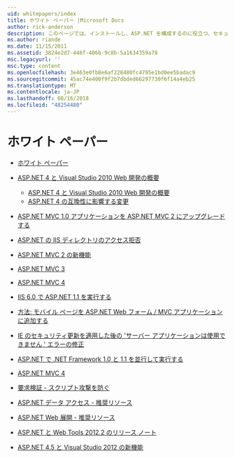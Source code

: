 ```yaml
---
uid: whitepapers/index
title: ホワイト ペーパー |Microsoft Docs
author: rick-anderson
description: このページでは、インストールし、ASP.NET を構成するのに役立つ、セキュリティで保護された、高速で柔軟な ASP.NET アプリケーションを作成することを支援するために、ホワイト ペーパーを紹介します。
ms.author: riande
ms.date: 11/15/2011
ms.assetid: 3824e2d7-446f-406b-9c8b-5a1634359a78
msc.legacyurl: ''
msc.type: content
ms.openlocfilehash: 3e463e0fb8e6af228480fc4795e1bd0ee5badac9
ms.sourcegitcommit: 45ac74e400f9f2b7dbded66297730f6f14a4eb25
ms.translationtype: MT
ms.contentlocale: ja-JP
ms.lasthandoff: 08/16/2018
ms.locfileid: "48254480"
---
```

<a name="whitepapers"></a>ホワイト ペーパー
====================
- [ホワイト ペーパー](overview.md)
- [ASP.NET 4 と Visual Studio 2010 Web 開発の概要](aspnet4/index.md)

    - [ASP.NET 4 と Visual Studio 2010 Web 開発の概要](aspnet4/overview.md)
    - [ASP.NET 4 の互換性に影響する変更](aspnet4/breaking-changes.md)
- [ASP.NET MVC 1.0 アプリケーションを ASP.NET MVC 2 にアップグレードする](aspnet-mvc2-upgrade-notes.md)
- [ASP.NET の IIS ディレクトリのアクセス拒否](denied-access-to-iis-directories.md)
- [ASP.NET MVC 2 の新機能](what-is-new-in-aspnet-mvc.md)
- [ASP.NET MVC 3](mvc3-release-notes.md)
- [ASP.NET MVC 4](mvc4-beta-release-notes.md)
- [IIS 6.0 で ASP.NET 1.1 を実行する](aspnet-and-iis6.md)
- [方法: モバイル ページを ASP.NET Web フォーム / MVC アプリケーションに追加する](add-mobile-pages-to-your-aspnet-web-forms-mvc-application.md)
- [IE のセキュリティ更新を適用した後の 'サーバー アプリケーションは使用できません ' エラーの修正](ms03-32-issue.md)
- [ASP.NET で .NET Framework 1.0 と 1.1 を並行して実行する](side-by-side-with-10.md)
- [ASP.NET MVC 4](mvc4-release-notes.md)
- [要求検証 - スクリプト攻撃を防ぐ](request-validation.md)
- [ASP.NET データ アクセス - 推奨リソース](aspnet-data-access-content-map.md)
- [ASP.NET Web 展開 - 推奨リソース](aspnet-web-deployment-content-map.md)
- [ASP.NET と Web Tools 2012.2 のリリース ノート](aspnet-and-web-tools-20122-release-notes.md)
- [ASP.NET 4.5 と Visual Studio 2012 の新機能](whats-new-in-aspnet-45-and-visual-studio-2012.md)
